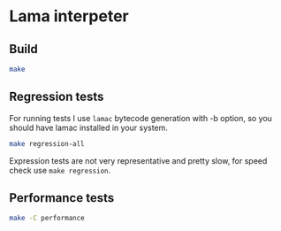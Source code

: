# Lama interpeter
## Build
```bash
make
```
## Regression tests
For running tests I use `lamac` bytecode generation with -b option, so you should have lamac installed in your system.
```bash
make regression-all
```
Expression tests are not very representative and pretty slow, for speed check use `make regression`.
## Performance tests
```bash
make -C performance
```